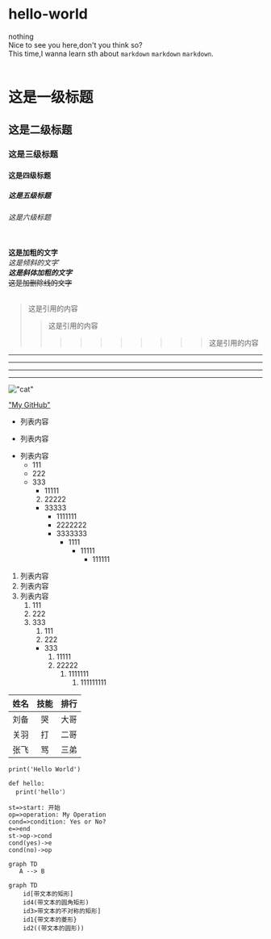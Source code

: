 # hello-world
nothing</br>
Nice to see you here,don't you think so?</br>
This time,I wanna learn sth about `markdown` ``markdown`` ```markdown```.</br></br>

# 这是一级标题
## 这是二级标题
### 这是三级标题
#### 这是四级标题
##### 这是五级标题
###### 这是六级标题</br></br>

**这是加粗的文字**</br>
*这是倾斜的文字*`</br>
***这是斜体加粗的文字***</br>
~~这是加删除线的文字~~</br></br>

>这是引用的内容
>>这是引用的内容
>>>>>>>>>>这是引用的内容

---
----
***
*****


!["cat"](https://c-ssl.duitang.com/uploads/item/201712/22/20171222223729_d8HCB.jpeg "miaomiaomiao")

["My GitHub"](https://github.com/qiaork "qiaork")
- 列表内容
+ 列表内容
* 列表内容
   - 111
   + 222
   * 333
      - 11111
      2. 22222
      * 33333
         - 1111111
         + 2222222
         * 3333333
            - 1111
               - 11111
                  - 111111
1. 列表内容
2. 列表内容
3. 列表内容
   1. 111
   2. 222
   3. 333
      1. 111
      2. 222
      - 333
         1. 11111
         2. 22222
            1. 1111111
               1. 111111111

姓名|技能|排行
--|:--:|--:
刘备|哭|大哥
关羽|打|二哥
张飞|骂|三弟

`print('Hello World')`

```
def hello:
  print('hello'）
```

```flow
st=>start: 开始
op=>operation: My Operation
cond=>condition: Yes or No?
e=>end
st->op->cond
cond(yes)->e
cond(no)->op
```

```mermaid
graph TD
   A --> B
```

```mermaid
graph TD
    id[带文本的矩形]
    id4(带文本的圆角矩形)
    id3>带文本的不对称的矩形]
    id1{带文本的菱形}
    id2((带文本的圆形))
```
